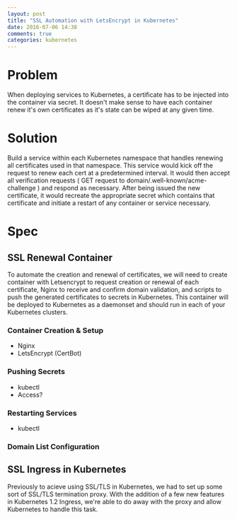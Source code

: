 ```yaml
---
layout: post
title: "SSL Automation with LetsEncrypt in Kubernetes"
date: 2016-07-06 14:38
comments: true
categories: kubernetes
---
```


# Problem
When deploying services to Kubernetes, a certificate has to be injected into the container via secret. It doesn't make sense to have each container renew it's own certificates as it's state can be wiped at any given time.

# Solution
Build a service within each Kubernetes namespace that handles renewing all certificates used in that namespace. This service would kick off the request to renew each cert at a predetermined interval. It would then accept all verification requests ( GET request to domain/.well-known/acme-challenge ) and respond as necessary. After being issued the new certificate, it would recreate the appropriate secret which contains that certificate and initiate a restart of any container or service necessary.

# Spec

## SSL Renewal Container
To automate the creation and renewal of certificates, we will need to create container with Letsencrypt to request creation or renewal of each certificate, Nginx to receive and confirm domain validation, and scripts to push the generated certificates to secrets in Kubernetes. This container will be deployed to Kubernetes as a daemonset and should run in each of your Kubernetes clusters.

### Container Creation & Setup
+ Nginx
+ LetsEncrypt (CertBot)

### Pushing Secrets
+ kubectl
+ Access?

### Restarting Services
+ kubectl

### Domain List Configuration

## SSL Ingress in Kubernetes
Previously to acieve using SSL/TLS in Kubernetes, we had to set up some sort of SSL/TLS termination proxy. With the addition of a few new features in Kubernetes 1.2 Ingress, we're able to do away with the proxy and allow Kubernetes to handle this task.


